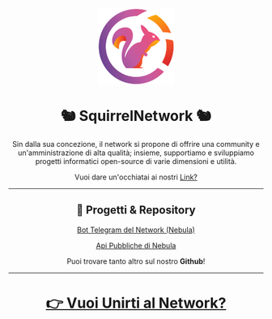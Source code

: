 <div align="center">


<img src="https://github.com/Squirrel-Network/GroupRules/blob/master/img/Logo.png" width="150" title="SquirrelNetwork">


# 🐿 SquirrelNetwork 🐿

Sin dalla sua concezione, il network si propone di offrire una community e un'amministrazione di alta qualità; insieme, supportiamo e sviluppiamo progetti informatici open-source di varie dimensioni e utilità.

Vuoi dare un'occhiatai ai nostri [Link?](https://linktr.ee/SquirrelNetwork)

<hr>

## 🚀 **Progetti & Repository**
  
[Bot Telegram del Network (Nebula)](
https://github.com/squirrel-network/nebula10)

[Api Pubbliche di Nebula](https://github.com/Squirrel-Network/api_nebula)


Puoi trovare tanto altro sul nostro **Github**!

<hr>

# [👉 Vuoi Unirti al Network?](https://t.me/squirrelnetwork)


<div>
